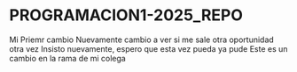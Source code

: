 # PROGRAMACION1-2025_REPO
Mi Priemr cambio
Nuevamente cambio a ver si me sale
otra oportunidad
otra vez
Insisto
nuevamente, espero que esta vez pueda
ya pude
Este es un cambio en la rama de mi colega
